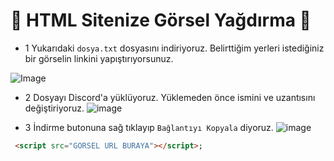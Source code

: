 🎈 HTML Sitenize Görsel Yağdırma 🎈
=================
* 1
Yukarıdaki ```dosya.txt``` dosyasını indiriyoruz. Belirttiğim yerleri istediğiniz bir görselin linkini yapıştırıyorsunuz.

![Image](https://cdn.discordapp.com/attachments/843882576645324821/847024474427490304/bandicam_2021-05-26_11-07-06-726.jpg)




* 2 
Dosyayı Discord'a yüklüyoruz. Yüklemeden önce ismini ve uzantısını değiştiriyoruz.
![image](https://cdn.discordapp.com/attachments/843882576645324821/847024441383976960/bandicam_2021-05-26_11-07-48-665.jpg)

* 3
İndirme butonuna sağ tıklayıp ```Bağlantıyı Kopyala``` diyoruz.
![image](https://cdn.discordapp.com/attachments/843882576645324821/847024470908600320/bandicam_2021-05-26_11-10-31-671.jpg)


```html
 <script src="GÖRSEL URL BURAYA"></script>;
```




